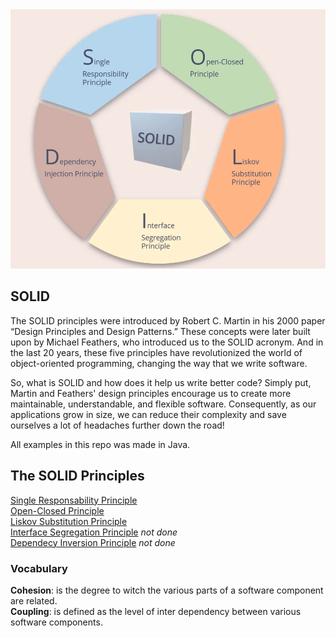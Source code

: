 <div align="center">
<img src="solid.png" alt="solid principles" width="550" />
</div>

## SOLID

The SOLID principles were introduced by Robert C. Martin in his 2000 paper “Design Principles and Design Patterns.” These concepts were later built upon by Michael Feathers, who introduced us to the SOLID acronym. And in the last 20 years, these five principles have revolutionized the world of object-oriented programming, changing the way that we write software.

So, what is SOLID and how does it help us write better code? Simply put, Martin and Feathers' design principles encourage us to create more maintainable, understandable, and flexible software. Consequently, as our applications grow in size, we can reduce their complexity and save ourselves a lot of headaches further down the road!

All examples in this repo was made in Java.

## The SOLID Principles

<a href="single-responsability-principle.md">Single Responsability Principle</a> <br />
<a href="open-closed-principle.md">Open-Closed Principle</a> <br />
<a href="liskov-substitution-principle.md">Liskov Substitution Principle</a> <br />
<a href="interface-segregation-principle.md">Interface Segregation Principle</a> *not done* <br /> 
<a href="dependency-inversion-principle.md">Dependecy Inversion Principle</a> *not done* <br />
### Vocabulary

**Cohesion**: is the degree to witch the various parts of a software component are related.<br/>
**Coupling**: is defined as the level of inter dependency between various software components.<br/>
